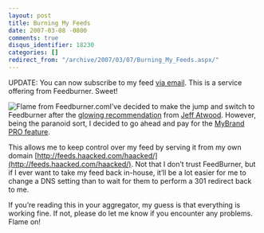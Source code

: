 ```yaml
---
layout: post
title: Burning My Feeds
date: 2007-03-08 -0800
comments: true
disqus_identifier: 18230
categories: []
redirect_from: "/archive/2007/03/07/Burning_My_Feeds.aspx/"
---
```


UPDATE: You can now subscribe to my feed [via
email](http://www.feedburner.com/fb/a/emailverifySubmit?feedId=527603 "subscribe via email").
This is a service offering from Feedburner. Sweet!

![Flame from
Feedburner.com](http://haacked.com/images/haacked_com/WindowsLiveWriter/BurningMyFeeds_C99B/flamocon_190h%5B9%5D.gif)I’ve
decided to make the jump and switch to Feedburner after the [glowing
recommendation](http://www.codinghorror.com/blog/archives/000807.html "Reducing Website Bandwidth")
from [Jeff Atwood](http://www.codinghorror.com/blog/ "Jeff Atwood").
However, being the paranoid sort, I decided to go ahead and pay for the
[MyBrand PRO
feature](http://www.feedburner.com/fb/a/publishers/mybrand;jsessionid=90DFA112C8BFE3762618061519CF877F.fb1 "MyBrand Overview and FAQ").

This allows me to keep control over my feed by serving it from my own
domain
[http://feeds.haacked.com/haacked/](http://feeds.haacked.com/haacked/).
Not that I don’t trust FeedBurner, but if I ever want to take my feed
back in-house, it’ll be a lot easier for me to change a DNS setting than
to wait for them to perform a 301 redirect back to me.

If you’re reading this in your aggregator, my guess is that everything
is working fine. If not, please do let me know if you encounter any
problems. Flame on!

